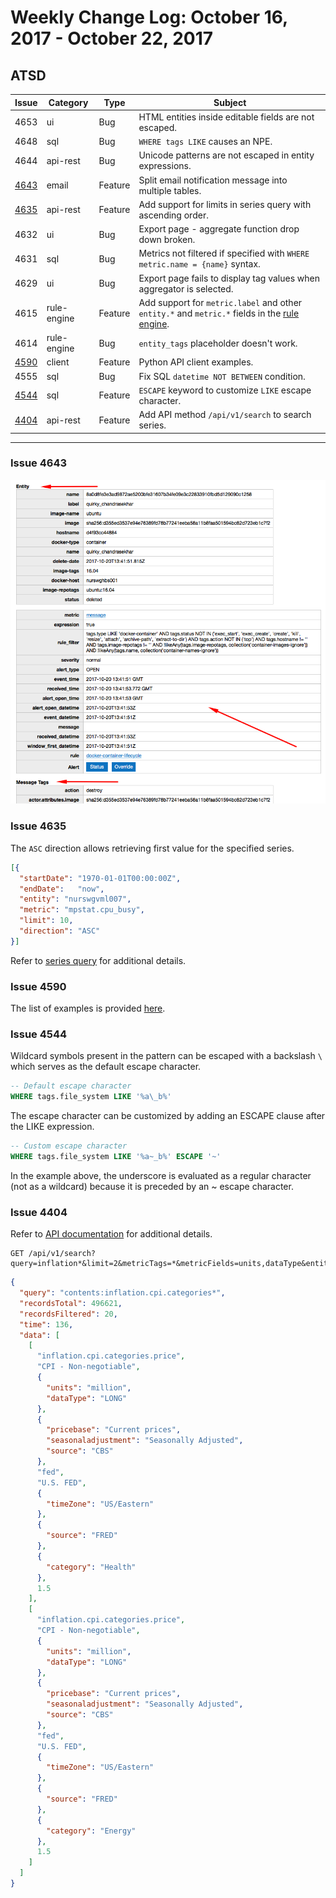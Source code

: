 Weekly Change Log: October 16, 2017 - October 22, 2017
==================================================

## ATSD

| Issue| Category    | Type    | Subject              |
|------|-------------|---------|----------------------|
| 4653 | ui | Bug | HTML entities inside editable fields are not escaped. |
| 4648 | sql | Bug | `WHERE tags LIKE` causes an NPE. |
| 4644 | api-rest | Bug | Unicode patterns are not escaped in entity expressions. |
| [4643](#issue-4643) | email | Feature | Split email notification message into multiple tables. |
| [4635](#issue-4635) | api-rest | Feature | Add support for limits in series query with ascending order. |
| 4632 | ui | Bug | Export page - aggregate function drop down broken. |
| 4631 | sql | Bug | Metrics not filtered if specified with `WHERE metric.name = {name}` syntax. |
| 4629 | ui | Bug | Export page fails to display tag values when aggregator is selected. |
| 4615 | rule-engine | Feature | Add support for `metric.label` and other `entity.*` and `metric.*` fields in the [rule engine](../../rule-engine/expression.md). |
| 4614 | rule-engine | Bug | `entity_tags` placeholder doesn't work. |
| [4590](#issue-4590) | client | Feature | Python API client examples. |
| 4555 | sql | Bug | Fix SQL `datetime NOT BETWEEN` condition. |
| [4544](#issue-4544) | sql | Feature | `ESCAPE` keyword to customize `LIKE` escape character. |
| [4404](#issue-4404) | api-rest | Feature | Add API method `/api/v1/search` to search series. |

---

### Issue 4643

![](Images/email_split.png)

### Issue 4635

The `ASC` direction allows retrieving first value for the specified series.

```json
[{
  "startDate": "1970-01-01T00:00:00Z",
  "endDate":   "now",
  "entity": "nurswgvml007",
  "metric": "mpstat.cpu_busy",
  "limit": 10,
  "direction": "ASC"
}]
```

Refer to [series query](../../api/data/series/query.md#control-filter-fields) for additional details.

### Issue 4590

The list of examples is provided [here](https://github.com/axibase/atsd-api-python#examples).

### Issue 4544

Wildcard symbols present in the pattern can be escaped with a backslash `\` which serves as the default escape character.

```sql
-- Default escape character
WHERE tags.file_system LIKE '%a\_b%'
```

The escape character can be customized by adding an ESCAPE clause after the LIKE expression.

```sql
-- Custom escape character
WHERE tags.file_system LIKE '%a~_b%' ESCAPE '~'
```

In the example above, the underscore is evaluated as a regular character (not as a wildcard) because it is preceded by an ~ escape character.

### Issue 4404

Refer to [API documentation](../../api/meta/misc/search.md) for additional details.

```
GET /api/v1/search?query=inflation*&limit=2&metricTags=*&metricFields=units,dataType&entityTags=*&entityFields=timeZone
```

```json
{
  "query": "contents:inflation.cpi.categories*",
  "recordsTotal": 496621,
  "recordsFiltered": 20,
  "time": 136,
  "data": [
    [
      "inflation.cpi.categories.price",
      "CPI - Non-negotiable",
      {
        "units": "million",
        "dataType": "LONG"
      },			
      {
        "pricebase": "Current prices",
        "seasonaladjustment": "Seasonally Adjusted",
        "source": "CBS"
      },
      "fed",
      "U.S. FED",
      {
        "timeZone": "US/Eastern"
      },				
      {
        "source": "FRED"
      },
      {
        "category": "Health"
      },
      1.5
    ],
    [
      "inflation.cpi.categories.price",
      "CPI - Non-negotiable",
      {
        "units": "million",
        "dataType": "LONG"
      },			
      {
        "pricebase": "Current prices",
        "seasonaladjustment": "Seasonally Adjusted",
        "source": "CBS"
      },
      "fed",
      "U.S. FED",
      {
        "timeZone": "US/Eastern"
      },				
      {
        "source": "FRED"
      },
      {
        "category": "Energy"
      },
      1.5
    ]
  ]
}
```
